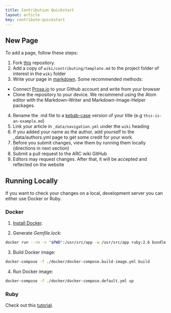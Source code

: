```yaml
---
title: Contribution Quickstart
layout: article
key: contribute-quickstart
---
```


## New Page

To add a page, follow these steps:

1. Fork [this](https://github.com/purdue-arc/wiki) repository.
2. Add a copy of `wiki/contributing/template.md` to the project folder of interest in the `wiki` folder
3. Write your page in [markdown](https://www.markdownguide.org/cheat-sheet). Some recommended methods:

- Connect [Prose.io](http://prose.io/) to your Github account and write from your browser
- Clone the repository to your device. We recommend using the Atom editor with the Markdown-Writer and Markdown-Image-Helper packages.

4. Rename the .md file to a [kebab-case](https://textcaseconvert.com/blog/kebab-case/) version of your title (e.g `this-is-an-example.md`)
5. Link your article in `_data/navigation.yml` under the `wiki` heading
6. If you added your name as the author, add yourself to the \_data/authors.yml page to get some credit for your work
7. Before you submit changes, view them by running them locally (directions in next section)
7. Submit a pull request to the ARC wiki GitHub
8. Editors may request changes. After that, it will be accepted and reflected on the website

## Running Locally

If you want to check your changes on a local, development server you can either use Docker or Ruby.

### Docker

1. [Install Docker](https://docs.docker.com/install/).

2. Generate _Gemfile.lock_:
```bash
docker run --rm -v "$PWD":/usr/src/app -w /usr/src/app ruby:2.6 bundle install
```

3. Build Docker image:
```bash
docker-compose -f ./docker/docker-compose.build-image.yml build
```

4. Run Docker image:
```bash
docker-compose -f ./docker/docker-compose.default.yml up
```

### Ruby

Check out this [tutorial](https://docs.github.com/en/pages/setting-up-a-github-pages-site-with-jekyll/testing-your-github-pages-site-locally-with-jekyll).
